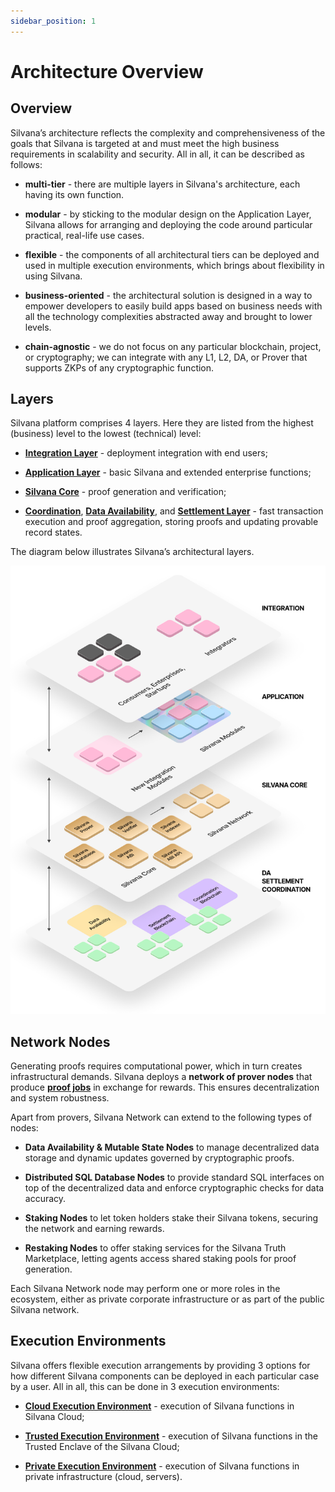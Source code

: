 ```yaml
---
sidebar_position: 1
---
```


# Architecture Overview

## Overview

Silvana’s architecture reflects the complexity and comprehensiveness of the goals that Silvana is targeted at and must meet the high business requirements in scalability and security. All in all, it can be described as follows:

* **multi-tier** - there are multiple layers in Silvana's architecture, each having its own function.

* **modular** - by sticking to the modular design on the Application Layer, Silvana allows for arranging and deploying the code around particular practical, real-life use cases.

* **flexible** - the components of all architectural tiers can be deployed and used in multiple execution environments, which brings about flexibility in using Silvana.

* **business-oriented** - the architectural solution is designed in a way to empower developers to easily build apps based on business needs with all the technology complexities abstracted away and brought to lower levels.

* **chain-agnostic** - we do not focus on any particular blockchain, project, or cryptography; we can integrate with any L1, L2, DA, or Prover that supports ZKPs of any cryptographic function.

## Layers

Silvana platform comprises 4 layers. Here they are listed from the highest (business) level to the lowest (technical) level: 

* [**Integration Layer**](/Documentation/architecture/Layers/integration-layer) - deployment integration with end users;

* [**Application Layer**](/Documentation/architecture/Layers/application-layer) - basic Silvana and extended enterprise functions;

* [**Silvana Core**](/Documentation/architecture/silvana-core/) - proof generation and verification;

* [**Coordination**](/Documentation/architecture/Layers/coordination-layer), [**Data Availability**](/Documentation/architecture/Layers/data-availability-layer), and [**Settlement Layer**](/Documentation/architecture/Layers/settlement-layer) - fast transaction execution and proof aggregation, storing proofs and updating provable record states.

The diagram below illustrates Silvana’s architectural layers.

![Silvana Architecture](./img/silvana-architecture.png)

## Network Nodes

Generating proofs requires computational power, which in turn creates infrastructural demands. Silvana deploys a **network of prover nodes** that produce [**proof jobs**](/Documentation/glossary#proof-job) in exchange for rewards. This ensures decentralization and system robustness.

Apart from provers, Silvana Network can extend to the following types of nodes:

* **Data Availability & Mutable State Nodes** to manage decentralized data storage and dynamic updates governed by cryptographic proofs.

* **Distributed SQL Database Nodes** to provide standard SQL interfaces on top of the decentralized data and enforce cryptographic checks for data accuracy.

* **Staking Nodes** to let token holders stake their Silvana tokens, securing the network and earning rewards.

* **Restaking Nodes** to offer staking services for the Silvana Truth Marketplace, letting agents access shared staking pools for proof generation.

Each Silvana Network node may perform one or more roles in the ecosystem, either as private corporate infrastructure or as part of the public Silvana network.

## Execution Environments

Silvana offers flexible execution arrangements by providing 3 options for how different Silvana components can be deployed in each particular case by a user. All in all, this can be done in 3 execution environments:

* [**Cloud Execution Environment**](/Documentation/Deployment/deployment-environments#cloud-execution-environment-cxe) - execution of Silvana functions in Silvana Cloud;

* [**Trusted Execution Environment**](/Documentation/Deployment/deployment-environments#trusted-execution-environment-tee) - execution of Silvana functions in the Trusted Enclave of the Silvana Cloud;

* [**Private Execution Environment**](/Documentation/Deployment/deployment-environments#private-execution-environment-pxe) - execution of Silvana functions in private infrastructure (cloud, servers).